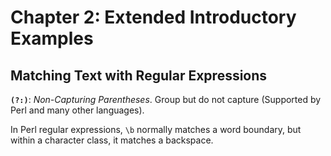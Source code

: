 # Chapter 2: Extended Introductory Examples

## Matching Text with Regular Expressions

**`(?:)`**: *Non-Capturing Parentheses*. Group but do not capture (Supported by Perl and many other languages).

In Perl regular expressions, `\b` normally matches a word boundary, but within a character class, it matches a backspace.
